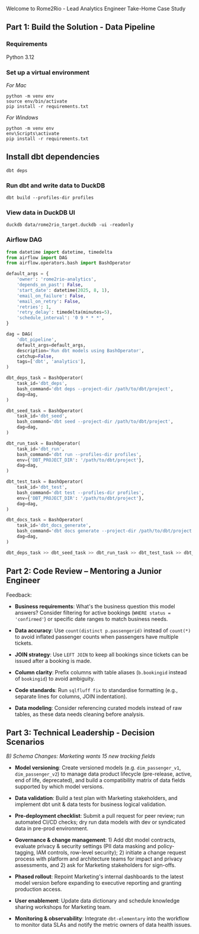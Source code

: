 Welcome to Rome2Rio - Lead Analytics Engineer Take-Home Case Study

## Part 1: Build the Solution - Data Pipeline

### Requirements
Python 3.12

### Set up a virtual environment

*For Mac*
```
python -m venv env
source env/bin/activate
pip install -r requirements.txt
```

*For Windows*
```
python -m venv env
env\Scripts\activate
pip install -r requirements.txt
```

## Install dbt dependencies
`dbt deps`

### Run dbt and write data to DuckDB
`dbt build --profiles-dir profiles`

### View data in DuckDB UI
`duckdb data/rome2rio_target.duckdb -ui -readonly`

### Airflow DAG

```python
from datetime import datetime, timedelta
from airflow import DAG
from airflow.operators.bash import BashOperator

default_args = {
    'owner': 'rome2rio-analytics',
    'depends_on_past': False,
    'start_date': datetime(2025, 8, 1),
    'email_on_failure': False,
    'email_on_retry': False,
    'retries': 1,
    'retry_delay': timedelta(minutes=5),
    'schedule_interval': '0 9 * * *',
}

dag = DAG(
    'dbt_pipeline',
    default_args=default_args,
    description='Run dbt models using BashOperator',
    catchup=False,
    tags=['dbt', 'analytics'],
)

dbt_deps_task = BashOperator(
    task_id='dbt_deps',
    bash_command='dbt deps --project-dir /path/to/dbt/project',
    dag=dag,
)

dbt_seed_task = BashOperator(
    task_id='dbt_seed',
    bash_command='dbt seed --project-dir /path/to/dbt/project',
    dag=dag,
)

dbt_run_task = BashOperator(
    task_id='dbt_run',
    bash_command='dbt run --profiles-dir profiles',
    env={'DBT_PROJECT_DIR': '/path/to/dbt/project'},
    dag=dag,
)

dbt_test_task = BashOperator(
    task_id='dbt_test',
    bash_command='dbt test --profiles-dir profiles',
    env={'DBT_PROJECT_DIR': '/path/to/dbt/project'},
    dag=dag,
)

dbt_docs_task = BashOperator(
    task_id='dbt_docs_generate',
    bash_command='dbt docs generate --project-dir /path/to/dbt/project --profiles-dir profiles',
    dag=dag,
)

dbt_deps_task >> dbt_seed_task >> dbt_run_task >> dbt_test_task >> dbt_docs_task
```

## Part 2: Code Review – Mentoring a Junior Engineer

Feedback:
- **Business requirements**: What's the business question this model answers? Consider filtering for active bookings (`WHERE status = 'confirmed'`) or specific date ranges to match business needs.

- **Data accuracy**: Use `count(distinct p.passengerid)` instead of `count(*)` to avoid inflated passenger counts when passengers have multiple tickets.

- **JOIN strategy**: Use `LEFT JOIN` to keep all bookings since tickets can be issued after a booking is made.

- **Column clarity**: Prefix columns with table aliases (`b.bookingid` instead of `bookingid`) to avoid ambiguity.

- **Code standards**: Run `sqlfluff fix` to standardise formatting (e.g., separate lines for columns, JOIN indentation).

- **Data modeling**: Consider referencing curated models instead of raw tables, as these data needs cleaning before analysis.

## Part 3: Technical Leadership - Decision Scenarios

*B) Schema Changes: Marketing wants 15 new tracking fields*

- **Model versioning**: Create versioned models (e.g. `dim_passenger_v1`, `dim_passenger_v2`) to manage data product lifecycle (pre-release, active, end of life, deprecated), and build a compatibility matrix of data fields supported by which model versions.

- **Data validation**: Build a test plan with Marketing stakeholders, and implement dbt unit & data tests for business logical validation.

- **Pre-deployment checklist**: Submit a pull request for peer review; run automated CI/CD checks; dry run data models with dev or syndicated data in pre-prod environment.

- **Governance & change management**: 1) Add dbt model contracts, evaluate privacy & security settings (PII data masking and policy-tagging, IAM controls, row-level security); 2) initiate a change request process with platform and architecture teams for impact and privacy assessments, and 2) ask for Marketing stakeholders for sign-offs. 
 
 - **Phased rollout**: Repoint Marketing's internal dashboards to the latest model version before expanding to executive reporting and granting production access.

 - **User enablement**: Update data dictionary and schedule knowledge sharing workshops for Marketing team.

 - **Monitoring & observability**: Integrate `dbt-elementary` into the workflow to monitor data SLAs and notify the metric owners of data health issues.
